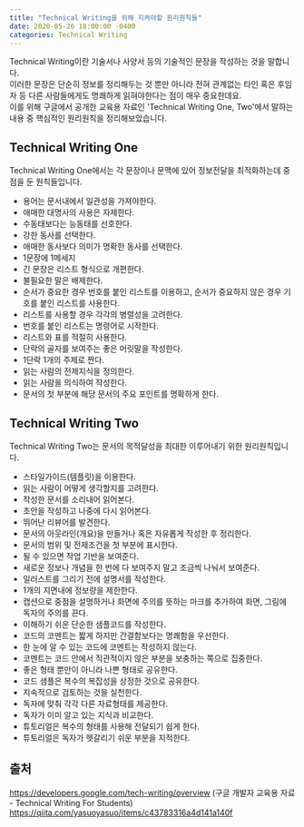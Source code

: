 ```yaml
---
title: "Technical Writing을 위해 지켜야할 원리원칙들"
date: 2020-05-26 18:00:00 -0400
categories: Technical Writing 
---
```


Technical Writing이란 기술서나 사양서 등의 기술적인 문장을 작성하는 것을 말합니다.  
이러한 문장은 단순히 정보를 정리해두는 것 뿐만 아니라 전혀 관계없는 타인 혹은 후임자 등 다른 사람들에게도 명쾌하게 읽혀야한다는 점이 매우 중요한데요.  
이를 위해 구글에서 공개한 교육용 자료인 'Technical Writing One, Two'에서 말하는 내용 중 핵심적인 원리원칙을 정리해보았습니다.  

Technical Writing One
-------------------------------------
Technical Writing One에서는 각 문장이나 문맥에 있어 정보전달을 최적화하는데 중점을 둔 원칙들입니다.  

* 용어는 문서내에서 일관성을 가져야한다.  
* 애매한 대명사의 사용은 자제한다.
* 수동태보다는 능동태를 선호한다.  
* 강한 동사를 선택한다.  
* 애매한 동사보다 의미가 명확한 동사를 선택한다.
* 1문장에 1메세지
* 긴 문장은 리스트 형식으로 개편한다.  
* 불필요한 말은 배제한다.  
* 순서가 중요한 경우 번호를 붙인 리스트를 이용하고, 순서가 중요하지 않은 경우 기호를 붙인 리스트를 사용한다.  
* 리스트를 사용할 경우 각각의 병렬성을 고려한다.  
* 번호를 붙인 리스트는 명령어로 시작한다.  
* 리스트와 표를 적절히 사용한다.  
* 단락의 골자를 보여주는 좋은 머릿말을 작성한다.  
* 1단락 1개의 주제로 짠다.  
* 읽는 사람의 전제지식을 정의한다.  
* 읽는 사람을 의식하여 작성한다.  
* 문서의 첫 부분에 해당 문서의 주요 포인트를 명확하게 한다.  

Technical Writing Two
----------------------------------------
Technical Writing Two는 문서의 목적달성을 최대한 이루어내기 위한 원리원칙입니다.  

* 스타일가이드(템플릿)을 이용한다.  
* 읽는 사람이 어떻게 생각할지를 고려한다.  
* 작성한 문서를 소리내어 읽어본다.  
* 초안을 작성하고 나중에 다시 읽어본다.  
* 뛰어난 리뷰어를 발견한다.  
* 문서의 아웃라인(개요)을 만들거나 혹은 자유롭게 작성한 후 정리한다.  
* 문서의 범위 및 전제조건을 첫 부분에 표시한다.  
* 될 수 있으면 작업 기반을 보여준다.  
* 새로운 정보나 개념을 한 번에 다 보여주지 말고 조금씩 나눠서 보여준다.  
* 일러스트를 그리기 전에 설명서를 작성한다.  
* 1개의 지면내에 정보량을 제한한다.  
* 캡션으로 중점을 설명하거나 화면에 주의를 뜻하는 마크를 추가하여 화면, 그림에 독자의 주의를 끈다.  
* 이해하기 쉬운 단순한 샘플코드를 작성한다.  
* 코드의 코멘트는 짧게 하지만 간결함보다는 명쾌함을 우선한다.  
* 한 눈에 알 수 있는 코드에 코멘트는 작성하지 않는다.  
* 코멘트는 코드 안에서 직관적이지 않은 부분을 보충하는 쪽으로 집중한다.  
* 좋은 형태 뿐만이 아니라 나쁜 형태로 공유한다.  
* 코드 샘플은 복수의 복잡성을 상정한 것으로 공유한다.  
* 지속적으로 검토하는 것을 실천한다.  
* 독자에 맞춰 각각 다른 자료형태를 제공한다.  
* 독자가 이미 알고 있는 지식과 비교한다.  
* 튜토리얼은 복수의 형태를 사용해 전달되기 쉽게 한다.  
* 튜토리얼은 독자가 헷갈리기 쉬운 부분을 지적한다.  


출처
---------------------
https://developers.google.com/tech-writing/overview (구글 개발자 교육용 자료 - Technical Writing For Students)
https://qiita.com/yasuoyasuo/items/c43783316a4d141a140f